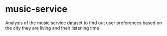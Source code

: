 # music-service
Analysis of the music service dataset to find out user preferences based on the city they are living and their listening time
